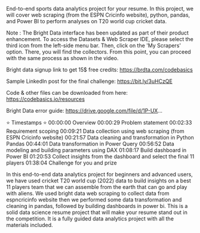 End-to-end sports data analytics project for your resume. In this project, we will cover web scraping (from the ESPN Cricinfo website), python, pandas, and Power BI to perform analyses on T20 world cup cricket data.

Note : The Bright Data interface has been updated as part of their product enhancement. To access the Datasets & Web Scraper IDE, please select the third icon from the left-side menu bar. Then, click on the 'My Scrapers' option. There, you will find the collectors. From this point, you can proceed with the same process as shown in the video.

Bright data signup link to get 15$ free credits: https://brdta.com/codebasics


Sample LinkedIn post for the final challenge: https://bit.ly/3uHCzQE


Code & other files can be downloaded from here: https://codebasics.io/resources


Bright Data error guide: https://drive.google.com/file/d/1P-UX...


⭐️ Timestamps ⭐️
00:00:00 Overview
00:00:29 Problem statement
00:02:33 Requirement scoping
00:09:21 Data collection using web scraping (from ESPN Cricinfo website)
00:21:57 Data cleaning and transformation in Python Pandas
00:44:01 Data transformation in Power Query
00:56:52 Data modeling and building parameters using DAX
01:08:17 Build dashboard in Power BI
01:20:53 Collect insights from the dashboard and select the final 11 players
01:38:04 Challenge for you and prize 

In this end-to-end data analytics project for beginners and advanced users, we have used cricket T20 world cup (2022) data to build insights on a best 11 players team that we can assemble from the earth that can go and play with aliens. We used bright data web scraping to collect data from espncricinfo website then we performed some data transformation and cleaning in pandas, followed by building dashboards in power bi. This is a solid data science resume project that will make your resume stand out in the competition. It is a fully guided data analytics project with all the materials included.
